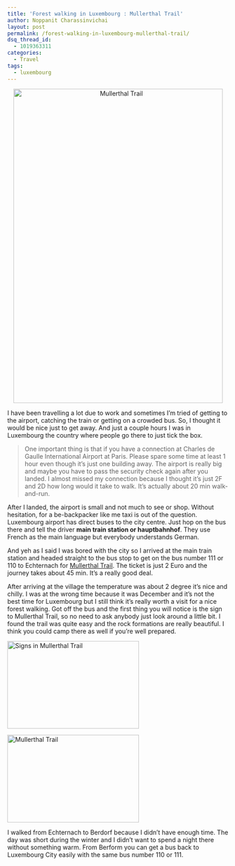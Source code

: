 ```yaml
---
title: 'Forest walking in Luxembourg : Mullerthal Trail'
author: Noppanit Charassinvichai
layout: post
permalink: /forest-walking-in-luxembourg-mullerthal-trail/
dsq_thread_id:
  - 1019363311
categories:
  - Travel
tags:
  - luxembourg
---
```

<p style="text-align: center;">
  <a href="#" rel="attachment wp-att-1016"><img class="aligncenter  wp-image-1016 cool_border" alt="Mullerthal Trail" src="http://www.noppanit.com/wp-content/uploads/2013/01/IMG_0021-edited-682x1024.jpg" width="477" height="717" /></a>
</p>

I have been travelling a lot due to work and sometimes I&#8217;m tried of getting to the airport, catching the train or getting on a crowded bus. So, I thought it would be nice just to get away. And just a couple hours I was in Luxembourg the country where people go there to just tick the box.

> One important thing is that if you have a connection at Charles de Gaulle International Airport at Paris. Please spare some time at least 1 hour even though it&#8217;s just one building away. The airport is really big and maybe you have to pass the security check again after you landed. I almost missed my connection because I thought it&#8217;s just 2F and 2D how long would it take to walk. It&#8217;s actually about 20 min walk-and-run. 

After I landed, the airport is small and not much to see or shop. Without hesitation, for a be-backpacker like me taxi is out of the question. Luxembourg airport has direct buses to the city centre. Just hop on the bus there and tell the driver **main train station or hauptbahnhof**. They use French as the main language but everybody understands German.

And yeh as I said I was bored with the city so I arrived at the main train station and headed straight to the bus stop to get on the bus number 111 or 110 to Echternach for [Mullerthal Trail][1]. The ticket is just 2 Euro and the journey takes about 45 min. It&#8217;s a really good deal.

After arriving at the village the temperature was about 2 degree it&#8217;s nice and chilly. I was at the wrong time because it was December and it&#8217;s not the best time for Luxembourg but I still think it&#8217;s really worth a visit for a nice forest walking. Got off the bus and the first thing you will notice is the sign to Mullerthal Trail, so no need to ask anybody just look around a little bit. I found the trail was quite easy and the rock formations are really beautiful. I think you could camp there as well if you&#8217;re well prepared.

<a href="#" rel="attachment wp-att-1014"><img class="size-medium wp-image-1014 cool_border alignnone" alt="Signs in Mullerthal Trail" src="http://www.noppanit.com/wp-content/uploads/2013/01/IMG_0009_edited-1-300x200.jpg" width="300" height="200" /></a>

<a href="#" rel="attachment wp-att-1015"><img class="size-medium wp-image-1015 cool_border alignnone" alt="Mullerthal Trail" src="http://www.noppanit.com/wp-content/uploads/2013/01/IMG_0002_edited-1-300x200.jpg" width="300" height="200" /></a>

I walked from Echternach to Berdorf because I didn&#8217;t have enough time. The day was short during the winter and I didn&#8217;t want to spend a night there without something warm. From Berform you can get a bus back to Luxembourg City easily with the same bus number 110 or 111.

 [1]: http://www.mullerthal-trail.lu/en/ "Mullerthal Trail"